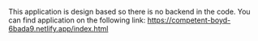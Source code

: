 This application is design based so there is no backend in the code. You can find application on the following link: https://competent-boyd-6bada9.netlify.app/index.html
